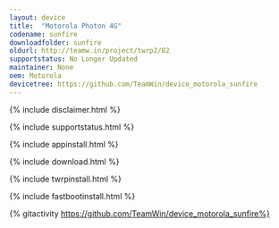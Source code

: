 ```yaml
---
layout: device
title:  "Motorola Photon 4G"
codename: sunfire
downloadfolder: sunfire
oldurl: http://teamw.in/project/twrp2/82
supportstatus: No Longer Updated
maintainer: None
oem: Motorola
devicetree: https://github.com/TeamWin/device_motorola_sunfire
---
```


{% include disclaimer.html %}

{% include supportstatus.html %}

{% include appinstall.html %}

{% include download.html %}

{% include twrpinstall.html %}

{% include fastbootinstall.html %}

{% gitactivity  https://github.com/TeamWin/device_motorola_sunfire%}
